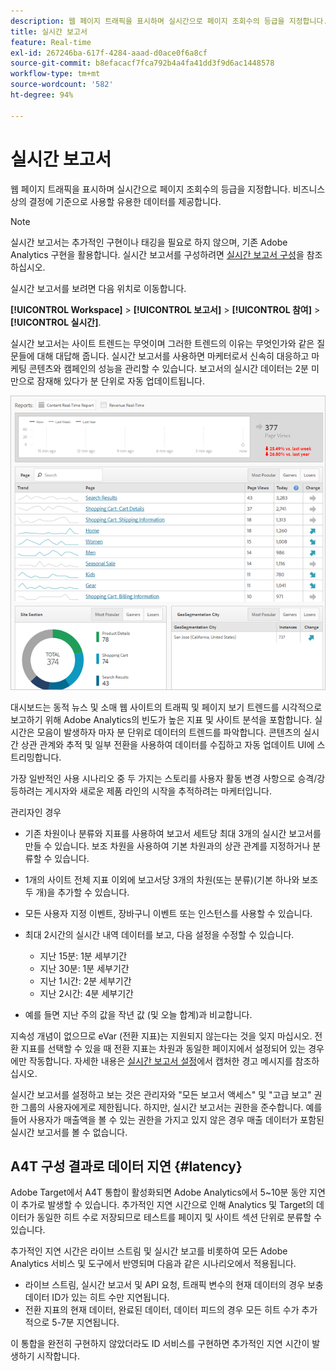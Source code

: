 ```yaml
---
description: 웹 페이지 트래픽을 표시하며 실시간으로 페이지 조회수의 등급을 지정합니다. 비즈니스 상의 결정에 기준으로 사용할 유용한 데이터를 제공합니다.
title: 실시간 보고서
feature: Real-time
exl-id: 267246ba-617f-4284-aaad-d0ace0f6a8cf
source-git-commit: b8efacacf7fca792b4a4fa41dd3f9d6ac1448578
workflow-type: tm+mt
source-wordcount: '582'
ht-degree: 94%

---
```


# 실시간 보고서

웹 페이지 트래픽을 표시하며 실시간으로 페이지 조회수의 등급을 지정합니다. 비즈니스 상의 결정에 기준으로 사용할 유용한 데이터를 제공합니다.

>[!NOTE]
>
>실시간 보고서는 추가적인 구현이나 태깅을 필요로 하지 않으며, 기존 Adobe Analytics 구현을 활용합니다. 실시간 보고서를 구성하려면 [실시간 보고서 구성](/help/admin/admin/c-manage-report-suites/c-edit-report-suites/realtime/t-realtime-admin.md)을 참조하십시오.

실시간 보고서를 보려면 다음 위치로 이동합니다.

**[!UICONTROL Workspace]** > **[!UICONTROL 보고서]** > **[!UICONTROL 참여]** > **[!UICONTROL 실시간]**.

실시간 보고서는 사이트 트렌드는 무엇이며 그러한 트렌드의 이유는 무엇인가와 같은 질문들에 대해 대답해 줍니다. 실시간 보고서를 사용하면 마케터로서 신속히 대응하고 마케팅 콘텐츠와 캠페인의 성능을 관리할 수 있습니다. 보고서의 실시간 데이터는 2분 미만으로 잠재해 있다가 분 단위로 자동 업데이트됩니다.

![](/help/admin/admin/c-manage-report-suites/c-edit-report-suites/realtime/assets/report-realtime.png)

대시보드는 동적 뉴스 및 소매 웹 사이트의 트래픽 및 페이지 보기 트렌드를 시각적으로 보고하기 위해 Adobe Analytics의 빈도가 높은 지표 및 사이트 분석을 포함합니다. 실시간은 모음이 발생하자 마자 분 단위로 데이터의 트렌드를 파악합니다. 콘텐츠의 실시간 상관 관계와 추적 및 일부 전환을 사용하여 데이터를 수집하고 자동 업데이트 UI에 스트리밍합니다.

가장 일반적인 사용 시나리오 중 두 가지는 스토리를 사용자 활동 변경 사항으로 승격/강등하려는 게시자와 새로운 제품 라인의 시작을 추적하려는 마케터입니다.

관리자인 경우

* 기존 차원이나 분류와 지표를 사용하여 보고서 세트당 최대 3개의 실시간 보고서를 만들 수 있습니다. 보조 차원을 사용하여 기본 차원과의 상관 관계를 지정하거나 분류할 수 있습니다.
* 1개의 사이트 전체 지표 이외에 보고서당 3개의 차원(또는 분류)(기본 하나와 보조 두 개)을 추가할 수 있습니다.
* 모든 사용자 지정 이벤트, 장바구니 이벤트 또는 인스턴스를 사용할 수 있습니다.
* 최대 2시간의 실시간 내역 데이터를 보고, 다음 설정을 수정할 수 있습니다.

   * 지난 15분: 1분 세부기간
   * 지난 30분: 1분 세부기간
   * 지난 1시간: 2분 세부기간
   * 지난 2시간: 4분 세부기간

* 예를 들면 지난 주의 값을 작년 값 (및 오늘 합계)과 비교합니다.

지속성 개념이 없으므로 eVar (전환 지표)는 지원되지 않는다는 것을 잊지 마십시오. 전환 지표를 선택할 수 있을 때 전환 지표는 차원과 동일한 페이지에서 설정되어 있는 경우에만 작동합니다. 자세한 내용은 [실시간 보고서 설정](/help/admin/admin/c-manage-report-suites/c-edit-report-suites/realtime/t-realtime-admin.md)에서 캡처한 경고 메시지를 참조하십시오.

실시간 보고서를 설정하고 보는 것은 관리자와 &quot;모든 보고서 액세스&quot; 및 &quot;고급 보고&quot; 권한 그룹의 사용자에게로 제한됩니다. 하지만, 실시간 보고서는 권한을 준수합니다. 예를 들어 사용자가 매출액을 볼 수 있는 권한을 가지고 있지 않은 경우 매출 데이터가 포함된 실시간 보고서를 볼 수 없습니다.

## A4T 구성 결과로 데이터 지연 {#latency}

Adobe Target에서 A4T 통합이 활성화되면 Adobe Analytics에서 5~10분 동안 지연이 추가로 발생할 수 있습니다. 추가적인 지연 시간으로 인해 Analytics 및 Target의 데이터가 동일한 히트 수로 저장되므로 테스트를 페이지 및 사이트 섹션 단위로 분류할 수 있습니다.

추가적인 지연 시간은 라이브 스트림 및 실시간 보고를 비롯하여 모든 Adobe Analytics 서비스 및 도구에서 반영되며 다음과 같은 시나리오에서 적용됩니다.

* 라이브 스트림, 실시간 보고서 및 API 요청, 트래픽 변수의 현재 데이터의 경우 보충 데이터 ID가 있는 히트 수만 지연됩니다.
* 전환 지표의 현재 데이터, 완료된 데이터, 데이터 피드의 경우 모든 히트 수가 추가적으로 5-7분 지연됩니다.

이 통합을 완전히 구현하지 않았더라도 ID 서비스를 구현하면 추가적인 지연 시간이 발생하기 시작합니다.

